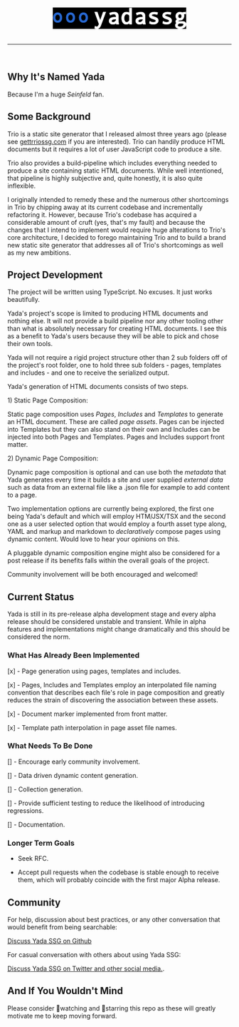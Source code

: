 <br>
<br>
<div align=center>
    <img src="github/readmeheader.png" alt="README Header">
</div>
<br>
<hr color="grey">
<br>

## Why It's Named Yada

Because I'm a huge _Seinfeld_ fan.

## Some Background

Trio is a static site generator that I released almost three years ago (please see <span style="color:#33A2FF"><a href="https://gettriossg.com">gettrriossg.com</a></span> if you are interested</span>). Trio can handily produce HTML documents but it requires a lot of user JavaScript code to produce a site.

Trio also provides a build-pipeline which includes everything needed to produce a site containing static HTML documents. While well intentioned, that pipeline is highly subjective and, quite honestly, it is also quite inflexible.

I originally intended to remedy these and the numerous other shortcomings in Trio by chipping away at its current codebase and incrementally refactoring it. However, because Trio's codebase has acquired a considerable amount of cruft (yes, that's my fault) and because the changes that I intend to implement would require huge alterations to Trio's core architecture, I decided to forego maintaining Trio and to build a brand new static site generator that addresses all of Trio's shortcomings as well as my new ambitions.

## Project Development

The project will be written using TypeScript. No excuses. It just works beautifully.

Yada's project's scope is limited to producing HTML documents and nothing else. It will not provide a build pipeline nor any other tooling other than what is absolutely necessary for creating HTML documents. I see this as a benefit to Yada's users because they will be able to pick and chose their own tools.

Yada will not require a rigid project structure other than 2 sub folders off of the project's root folder, one to hold three sub folders - pages, templates and includes - and one to receive the serialized output.

Yada's generation of HTML documents consists of two steps.

1\) Static Page Composition:

Static page composition uses _Pages_, _Includes_ and _Templates_ to generate an HTML document. These are called _page assets_. Pages can be injected into Templates but they can also stand on their own and Includes can be injected into both Pages and Templates. Pages and Includes support front matter.

2\) Dynamic Page Composition:

Dynamic page composition is optional and can use both the _metadata_ that Yada generates every time it builds a site and user supplied _external data_ such as data from an external file like a .json file for example to add content to a page.

Two implementation options are currently being explored, the first one being Yada's default and which will employ HTM/JSX/TSX and the second one as a user selected option that would employ a fourth asset type along, YAML and markup and markdown to _declaratively_ compose pages using dynamic content. Would love to hear your opinions on this.

A pluggable dynamic composition engine might also be considered for a post release if its benefits falls within the overall goals of the project.

Community involvement will be both encouraged and welcomed!

## Current Status

Yada is still in its pre-release alpha development stage and every alpha release should be considered unstable and transient. While in alpha features and implementations might change dramatically and this should be considered the norm.

### What Has Already Been Implemented

[x] - Page generation using pages, templates and includes.

[x] - Pages, Includes and Templates employ an interpolated file naming convention that describes each file's role in page composition and greatly reduces the strain of discovering the association between these assets.

[x] - Document marker implemented from front matter.

[x] - Template path interpolation in page asset file names.

### What Needs To Be Done

[] - Encourage early community involvement.

[] - Data driven dynamic content generation.

[] - Collection generation.

[] - Provide sufficient testing to reduce the likelihood of introducing regressions.

[] - Documentation.

### Longer Term Goals

- Seek RFC.

- Accept pull requests when the codebase is stable enough to receive them, which will probably coincide with the first major Alpha release.

## Community

For help, discussion about best practices, or any other conversation that would benefit from being searchable:

[Discuss Yada SSG on Github](https://github.com/4awpawz/yada/discussions)

For casual conversation with others about using Yada SSG:

[Discuss Yada SSG on Twitter and other social media.](https://twitter.com).

## And If You Wouldn't Mind

Please consider 👀watching and 🌟starring this repo as these will greatly motivate me to keep moving forward.
